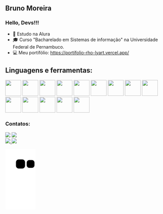 ## Bruno Moreira
### Hello, Devs!!!


- 🎒 Estudo na Alura
- 🎓 Curso "Bacharelado em Sistemas de informação" na Universidade Federal de Pernambuco.
- 💻 Meu portifólio: https://portifolio-rho-lyart.vercel.app/

## Linguagens e ferramentas:

            
<img src="https://cdn.jsdelivr.net/gh/devicons/devicon/icons/css3/css3-plain-wordmark.svg" width="50" height="50"/>           <img src="https://cdn.jsdelivr.net/gh/devicons/devicon/icons/html5/html5-plain-wordmark.svg" width="50" height="50"/>              <img src="https://cdn.jsdelivr.net/gh/devicons/devicon/icons/javascript/javascript-original.svg" width="50" height="50"/>           <img src="https://cdn.jsdelivr.net/gh/devicons/devicon/icons/typescript/typescript-plain.svg" width="50" height="50" />            <img src="https://cdn.jsdelivr.net/gh/devicons/devicon/icons/jquery/jquery-plain-wordmark.svg" width="50" height="50" />          <img src="https://cdn.jsdelivr.net/gh/devicons/devicon/icons/react/react-original-wordmark.svg" width="50" height="50"/>          <img src="https://cdn.jsdelivr.net/gh/devicons/devicon/icons/nextjs/nextjs-original-wordmark.svg"  width="50" height="50"/> <img src="https://cdn.jsdelivr.net/gh/devicons/devicon/icons/vuejs/vuejs-original-wordmark.svg" width="50" height="50" />         <img src="https://cdn.jsdelivr.net/gh/devicons/devicon/icons/git/git-original.svg" width="50" height="50" />                       <img src="https://cdn.jsdelivr.net/gh/devicons/devicon/icons/eslint/eslint-original-wordmark.svg" width="50" height="50"  />       <img src="https://cdn.jsdelivr.net/gh/devicons/devicon/icons/bootstrap/bootstrap-plain-wordmark.svg" width="50" height="50" />      <img src="https://cdn.jsdelivr.net/gh/devicons/devicon/icons/sass/sass-original.svg" width="50" height="50" />                      <img src="https://cdn.jsdelivr.net/gh/devicons/devicon/icons/python/python-original-wordmark.svg" width="50" height="50" />         <img src="https://cdn.jsdelivr.net/gh/devicons/devicon/icons/mysql/mysql-plain-wordmark.svg" width="50" height="50" />       
          
  
 ### Contatos:
 <div>
  <a href = "mailto:brunom764@gmail.com"><img src="https://img.shields.io/badge/Gmail-D14836?style=for-the-badge&logo=gmail&logoColor=white" target="_blank"></a>      
  <a href="https://www.linkedin.com/in/bruno-miguel-a08022239/" target="_blank"><img src="https://img.shields.io/badge/-LinkedIn-%230077B5?style=for-the-badge&logo=linkedin&logoColor=white" target="_blank"></a>   
</div>
           
 <div>
<a href="https://github.com/brunom764">
<img height="180em" src="https://github-readme-stats.vercel.app/api/top-langs/?username=brunom764&layout=compact&langs_count=7&theme=dracula"/>
<img height="180em" src="https://github-readme-stats.vercel.app/api?username=brunom764&show_icons=true&theme=dracula&include_all_commits=true&count_private=true"/>
</div>


![Snake animation](https://github.com/brunom764/brunom764/blob/output/github-contribution-grid-snake.svg)
            
             


